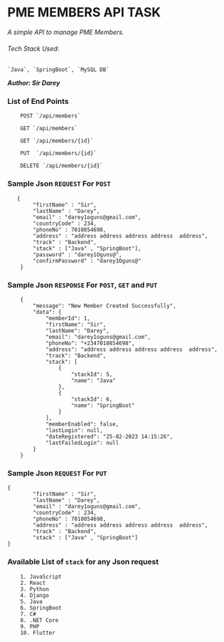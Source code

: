 # PME MEMBERS API TASK
*A simple API to manage PME Members.*

###### Tech Stack Used: 
    `Java`, `SpringBoot`, `MySQL DB`

***Author: Sir Darey***

### List of End Points

        POST `/api/members`

        GET `/api/members`

        GET `/api/members/{id}`

        PUT  `/api/members/{id}`

        DELETE `/api/members/{id}`


###  Sample Json `REQUEST` For `POST`
    
       {
            "firstName" : "Sir",
            "lastName" : "Darey",
            "email" : "darey1oguns@gmail.com",
            "countryCode" : 234,
            "phoneNo" : 7010854698,
            "address" : "address address address address  address",
            "track" : "Backend",
            "stack" : ["Java" , "SpringBoot"],
            "password" : "darey1Oguns@",
            "confirmPassword" : "darey1Oguns@"
        } 


###  Sample Json `RESPONSE` For `POST`, `GET` and `PUT`

        {
            "message": "New Member Created Successfully",
            "data": {
                "memberId": 1,
                "firstName": "Sir",
                "lastName": "Darey",
                "email": "darey1oguns@gmail.com",
                "phoneNo": "+2347010854698",
                "address": "address address address address  address",
                "track": "Backend",
                "stack": [
                    {
                        "stackId": 5,
                        "name": "Java"
                    },
                    {
                        "stackId": 6,
                        "name": "SpringBoot"
                    }
                ],
                "memberEnabled": false,
                "lastLogin": null,
                "dateRegistered": "25-02-2023 14:15:26",
                "lastFailedLogin": null
            }
        }


###  Sample Json `REQUEST` For `PUT`         
    
    {
            "firstName" : "Sir",
            "lastName" : "Darey",
            "email" : "darey1oguns@gmail.com",
            "countryCode" : 234,
            "phoneNo" : 7010854698,
            "address" : "address address address address  address",
            "track" : "Backend",
            "stack" : ["Java" , "SpringBoot"]
    }


###  Available List of `stack` for any Json request

        1. JavaScript
        2. React
        3. Python
        4. Django
        5. Java
        6. SpringBoot
        7. C#
        8. .NET Core
        9. PHP
        10. Flutter
